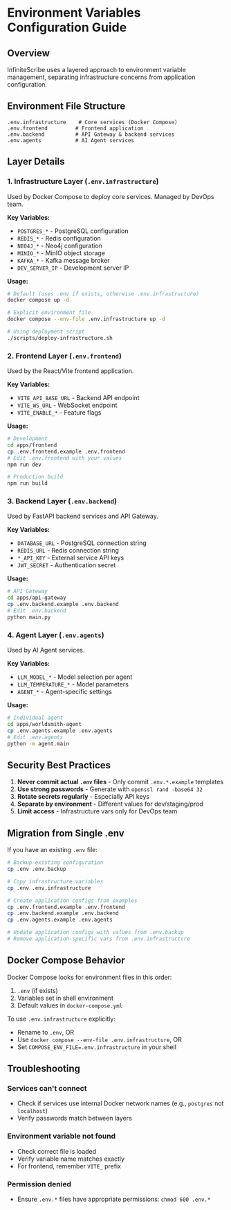 # Environment Variables Configuration Guide

## Overview

InfiniteScribe uses a layered approach to environment variable management, separating infrastructure concerns from application configuration.

## Environment File Structure

```
.env.infrastructure    # Core services (Docker Compose)
.env.frontend         # Frontend application
.env.backend          # API Gateway & backend services  
.env.agents           # AI Agent services
```

## Layer Details

### 1. Infrastructure Layer (`.env.infrastructure`)

Used by Docker Compose to deploy core services. Managed by DevOps team.

**Key Variables:**
- `POSTGRES_*` - PostgreSQL configuration
- `REDIS_*` - Redis configuration
- `NEO4J_*` - Neo4j configuration
- `MINIO_*` - MinIO object storage
- `KAFKA_*` - Kafka message broker
- `DEV_SERVER_IP` - Development server IP

**Usage:**
```bash
# Default (uses .env if exists, otherwise .env.infrastructure)
docker compose up -d

# Explicit environment file
docker compose --env-file .env.infrastructure up -d

# Using deployment script
./scripts/deploy-infrastructure.sh
```

### 2. Frontend Layer (`.env.frontend`)

Used by the React/Vite frontend application.

**Key Variables:**
- `VITE_API_BASE_URL` - Backend API endpoint
- `VITE_WS_URL` - WebSocket endpoint
- `VITE_ENABLE_*` - Feature flags

**Usage:**
```bash
# Development
cd apps/frontend
cp .env.frontend.example .env.frontend
# Edit .env.frontend with your values
npm run dev

# Production build
npm run build
```

### 3. Backend Layer (`.env.backend`)

Used by FastAPI backend services and API Gateway.

**Key Variables:**
- `DATABASE_URL` - PostgreSQL connection string
- `REDIS_URL` - Redis connection string
- `*_API_KEY` - External service API keys
- `JWT_SECRET` - Authentication secret

**Usage:**
```bash
# API Gateway
cd apps/api-gateway
cp .env.backend.example .env.backend
# Edit .env.backend
python main.py
```

### 4. Agent Layer (`.env.agents`)

Used by AI Agent services.

**Key Variables:**
- `LLM_MODEL_*` - Model selection per agent
- `LLM_TEMPERATURE_*` - Model parameters
- `AGENT_*` - Agent-specific settings

**Usage:**
```bash
# Individual agent
cd apps/worldsmith-agent
cp .env.agents.example .env.agents
# Edit .env.agents
python -m agent.main
```

## Security Best Practices

1. **Never commit actual `.env` files** - Only commit `.env.*.example` templates
2. **Use strong passwords** - Generate with `openssl rand -base64 32`
3. **Rotate secrets regularly** - Especially API keys
4. **Separate by environment** - Different values for dev/staging/prod
5. **Limit access** - Infrastructure vars only for DevOps team

## Migration from Single .env

If you have an existing `.env` file:

```bash
# Backup existing configuration
cp .env .env.backup

# Copy infrastructure variables
cp .env .env.infrastructure

# Create application configs from examples
cp .env.frontend.example .env.frontend
cp .env.backend.example .env.backend
cp .env.agents.example .env.agents

# Update application configs with values from .env.backup
# Remove application-specific vars from .env.infrastructure
```

## Docker Compose Behavior

Docker Compose looks for environment files in this order:
1. `.env` (if exists)
2. Variables set in shell environment
3. Default values in `docker-compose.yml`

To use `.env.infrastructure` explicitly:
- Rename to `.env`, OR
- Use `docker compose --env-file .env.infrastructure`, OR
- Set `COMPOSE_ENV_FILE=.env.infrastructure` in your shell

## Troubleshooting

### Services can't connect
- Check if services use internal Docker network names (e.g., `postgres` not `localhost`)
- Verify passwords match between layers

### Environment variable not found
- Check correct file is loaded
- Verify variable name matches exactly
- For frontend, remember `VITE_` prefix

### Permission denied
- Ensure `.env.*` files have appropriate permissions: `chmod 600 .env.*`